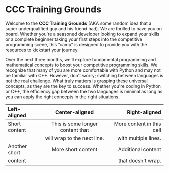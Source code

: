 # CCC Training Grounds

Welcome to the **CCC Training Grounds** (AKA some random idea that a super underqualified guy and his friend had). We are thrilled to have you on board. Whether you're a seasoned developer looking to expand your skills or a complete beginner taking your first steps into the competitive programming scene, this “camp” is designed to provide you with the resources to kickstart your journey.

Over the next three months, we'll explore fundamental programming and mathematical concepts to boost your competitive programming skills. We recognize that many of you are more comfortable with Python and may not be familiar with C++. However, don't worry; switching between languages is not the real challenge. What truly matters is grasping these universal concepts, as they are the key to success. Whether you're coding in Python or C++, the efficiency gap between the two languages is minimal as long as you can apply the right concepts in the right situations.

| Left-aligned      | Center-aligned                       | Right-aligned            |
| :---              | :---:                                | ---:                     |
| Short content     | This is some longer content that    | More content in this cell|
|                   | will wrap to the next line.         | with multiple lines.     |
| Another short     | More short content                   | Additional content       |
| content           |                                     | that doesn't wrap.       |
